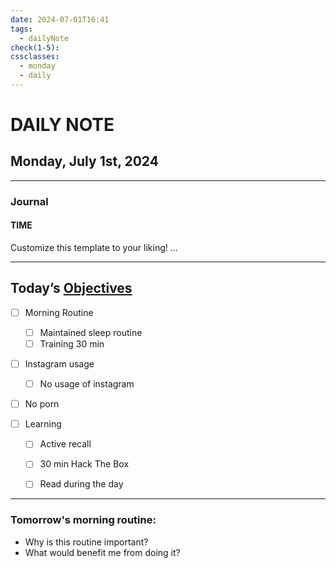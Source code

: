 ```yaml
---
date: 2024-07-01T16:41
tags:
  - dailyNote
check(1-5): 
cssclasses:
  - monday
  - daily
---
```


# DAILY NOTE
## Monday, July 1st, 2024

***
### Journal
#### TIME
Customize this template to your liking!
...
***
## Today’s [Objectives](Objectives%20from%20March%2023%20to%20September%2023%20)

- [ ] Morning Routine
	- [ ] Maintained sleep routine
	- [ ] Training 30 min 

- [ ]  Instagram usage
	- [ ] No usage of instagram

- [ ] No porn 

- [ ] Learning
	- [ ] Active recall
	- [ ] 30 min Hack The Box
	- [ ] Read during the day


---
### Tomorrow's morning routine: 
+ Why is this routine important? 
+ What would benefit me from doing it?